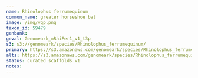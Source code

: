 ```yaml
---
name: Rhinolophus ferrumequinum
common_name: greater horseshoe bat
image: /img/vgp.png
taxon_id: 59479
genbank:
geval: Genomeark_mRhiFer1_v1_t3p
s3: s3://genomeark/species/Rhinolophus_ferrumequinum/
primary: https://s3.amazonaws.com/genomeark/species/Rhinolophus_ferrumequinum/mRhiFer1/assembly_v1/mRhiFer1_v1.p.fasta.gz
alts: https://s3.amazonaws.com/genomeark/species/Rhinolophus_ferrumequinum/mRhiFer1/assembly_v1/mRhiFer1_v1.h.fasta.gz
status: curated scaffolds v1
notes:
---
```

